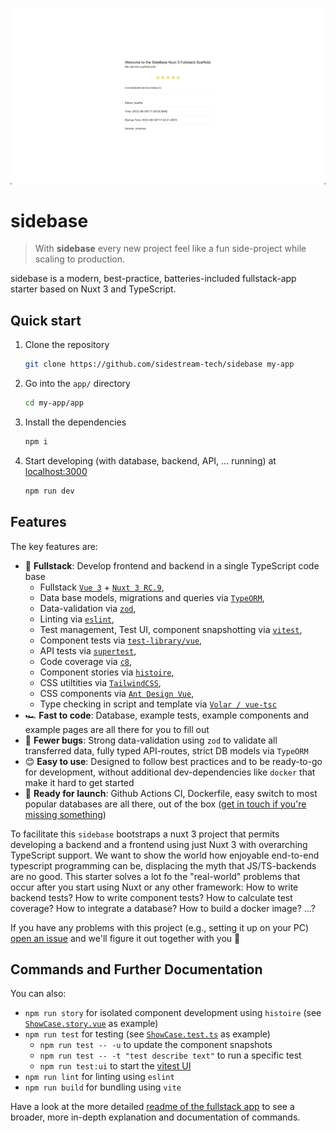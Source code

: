 ![sidebase](./.github/sidebase.png)

# sidebase

> With **sidebase** every new project feel like a fun side-project while scaling to production.

sidebase is a modern, best-practice, batteries-included fullstack-app starter based on Nuxt 3 and TypeScript.

## Quick start

1. Clone the repository
    ```sh
    git clone https://github.com/sidestream-tech/sidebase my-app
    ```
2. Go into the `app/` directory
    ```sh
    cd my-app/app
    ```
3. Install the dependencies
    ```sh
    npm i
    ```
4. Start developing (with database, backend, API, ... running) at [localhost:3000](http://localhost:3000)
    ```sh
    npm run dev
    ```

## Features

The key features are:
- 🎒 **Fullstack**: Develop frontend and backend in a single TypeScript code base
    - Fullstack [`Vue 3`](https://vuejs.org/) + [`Nuxt 3 RC.9`](https://v3.nuxtjs.org/),
    - Data base models, migrations and queries via [`TypeORM`](https://typeorm.io/),
    - Data-validation via [`zod`](https://github.com/colinhacks/zod),
    - Linting via [`eslint`](https://eslint.org/),
    - Test management, Test UI, component snapshotting via [`vitest`](https://vitest.dev/),
    - Component tests via [`test-library/vue`](https://testing-library.com/),
    - API tests via [`supertest`](https://github.com/visionmedia/supertest),
    - Code coverage via [`c8`](https://github.com/bcoe/c8),
    - Component stories via [`histoire`](https://histoire.dev/),
    - CSS utiltities via [`TailwindCSS`](https://tailwindcss.com/),
    - CSS components via [`Ant Design Vue`](https://antdv.com/components/overview),
    - Type checking in script and template via [`Volar / vue-tsc`](https://github.com/johnsoncodehk/volar)
- 🏎️ **Fast to code**: Database, example tests, example components and example pages are all there for you to fill out
- 🐛 **Fewer bugs**: Strong data-validation using `zod` to validate all transferred data, fully typed API-routes, strict DB models via `TypeORM`
- 😊 **Easy to use**: Designed to follow best practices and to be ready-to-go for development, without additional dev-dependencies like `docker` that make it hard to get started
- 🚀 **Ready for launch**: Github Actions CI, Dockerfile, easy switch to most popular databases are all there, out of the box ([get in touch if you're missing something](https://github.com/sidestream-tech/sidebase/issues/new/choose))

To facilitate this `sidebase` bootstraps a nuxt 3 project that permits developing a backend and a frontend using just Nuxt 3 with overarching TypeScript support. We want to show the world how enjoyable end-to-end typescript programming can be, displacing the myth that JS/TS-backends are no good. This starter solves a lot fo the "real-world" problems that occur after you start using Nuxt or any other framework: How to write backend tests? How to write component tests? How to calculate test coverage? How to integrate a database? How to build a docker image? ...?

If you have any problems with this project (e.g., setting it up on your PC) [open an issue](https://github.com/sidestream-tech/sidebase/issues/new/choose) and we'll figure it out together with you 🎉

## Commands and Further Documentation

You can also:
- `npm run story` for isolated component development using `histoire` (see [`ShowCase.story.vue`](./app/components/example/ShowCase.story.vue) as example)
- `npm run test` for testing (see [`ShowCase.test.ts`](./app/components/example/ShowCase.test.ts) as example)
    - `npm run test -- -u` to update the component snapshots
    - `npm run test -- -t "test describe text"` to run a specific test
    - `npm run test:ui` to start the [vitest UI](https://vitest.dev/guide/ui.html)
- `npm run lint` for linting using `eslint`
- `npm run build` for bundling using `vite`

Have a look at the more detailed [readme of the fullstack app](./app/README.md) to see a broader, more in-depth explanation and documentation of commands.
